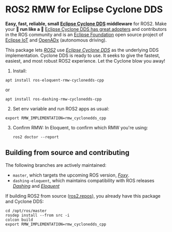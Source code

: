 # ROS2 RMW for Eclipse Cyclone DDS

**Easy, fast, reliable, small [Eclipse Cyclone DDS](https://github.com/eclipse-cyclonedds/cyclonedds) middleware** for ROS2. Make your **🐢 run like a 🚀** [Eclipse Cyclone DDS has great adopters](https://iot.eclipse.org/adopters/) and contributors in the ROS community and is an [Eclipse Foundation](https://www.eclipse.org) open source project of [Eclipse IoT](https://iot.eclipse.org) and [OpenADx](https://openadx.eclipse.org) (autonomous driving).

This package lets [*ROS2*](https://index.ros.org/doc/ros2) use [*Eclipse Cyclone DDS*](https://github.com/eclipse-cyclonedds/cyclonedds) as the underlying DDS implementation.
Cyclone DDS is ready to use. It seeks to give the fastest, easiest, and most robust ROS2 experience. Let the Cyclone blow you away!

1. Install:

  ```
  apt install ros-eloquent-rmw-cyclonedds-cpp
  ```
  or
  ```
  apt install ros-dashing-rmw-cyclonedds-cpp
  ```

2) Set env variable and run ROS2 apps as usual:

  ```export RMW_IMPLEMENTATION=rmw_cyclonedds_cpp```

3) Confirm RMW: In Eloquent, to confirm which RMW you're using:

   ```ros2 doctor --report```


## Building from source and contributing

The following branches are actively maintained:

* `master`, which targets the upcoming ROS version, [*Foxy*](https://index.ros.org/doc/ros2/Releases/Release-Foxy-Fitzroy/).
* `dashing-eloquent`, which maintains compatibility with ROS releases [*Dashing*](https://index.ros.org/doc/ros2/Releases/Release-Dashing-Diademata/) and [*Eloquent*](https://index.ros.org/doc/ros2/Releases/Release-Eloquent-Elusor/)

If building ROS2 from source ([ros2.repos](https://github.com/ros2/ros2/blob/master/ros2.repos)), you already have this package and Cyclone DDS:

    cd /opt/ros/master
    rosdep install --from src -i
    colcon build
    export RMW_IMPLEMENTATION=rmw_cyclonedds_cpp
